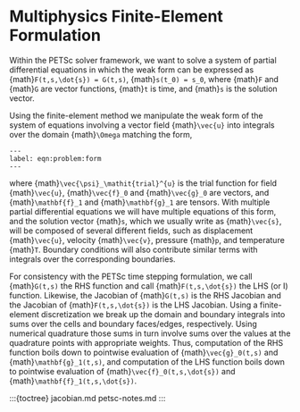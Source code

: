 # Multiphysics Finite-Element Formulation

Within the PETSc solver framework, we want to solve a system of partial differential equations in which the weak form can be expressed as {math}`F(t,s,\dot{s}) = G(t,s)`, {math}`s(t_0) = s_0`, where {math}`F` and {math}`G` are vector functions, {math}`t` is time, and {math}`s` is the solution vector.

Using the finite-element method we manipulate the weak form of the system of equations involving a vector field {math}`\vec{u}` into integrals over the domain {math}`\Omega` matching the form,
```{math} \label{eqn:problem:form} \int_\Omega \vec{\psi}_\mathit{trial}^{u} \cdot \vec{f}_0(t,s,\dot{s}) + \nabla \vec{\psi}_\mathit{trial}^{u} : \mathbf{f} _1(t,s,\dot{s}) \ d\Omega =   \int_\Omega \vec{\psi}_\mathit{trial}^{u} \cdot \vec{g}_0(t,s) + \nabla \vec{\psi}_\mathit{trial}^{u} : \mathbf{g}_1(t,s) \ d\Omega,
---
label: eqn:problem:form
---
```
where {math}`\vec{\psi}_\mathit{trial}^{u}` is the trial function for field {math}`\vec{u}`, {math}`\vec{f}_0` and {math}`\vec{g}_0` are vectors, and {math}`\mathbf{f}_1` and {math}`\mathbf{g}_1` are tensors.
With multiple partial differential equations we will have multiple equations of this form, and the solution vector {math}`s`, which we usually write as {math}`\vec{s}`, will be composed of several different fields, such as displacement {math}`\vec{u}`, velocity {math}`\vec{v}`, pressure {math}`p`, and temperature {math}`T`.
Boundary conditions will also contribute similar terms with integrals over the corresponding boundaries.

For consistency with the PETSc time stepping formulation, we call {math}`G(t,s)` the RHS function and call {math}`F(t,s,\dot{s})` the LHS (or I) function.
Likewise, the Jacobian of {math}`G(t,s)` is the RHS Jacobian and the Jacobian of {math}`F(t,s,\dot{s})` is the LHS Jacobian.
Using a finite-element discretization we break up the domain and boundary integrals into sums over the cells and boundary faces/edges, respectively.
Using numerical quadrature those sums in turn involve sums over the values at the quadrature points with appropriate weights.
Thus, computation of the RHS function boils down to pointwise evaluation of {math}`\vec{g}_0(t,s)` and {math}`\mathbf{g}_1(t,s)`, and computation of the LHS function boils down to pointwise evaluation of {math}`\vec{f}_0(t,s,\dot{s})` and {math}`\mathbf{f}_1(t,s,\dot{s})`.

:::{toctree}
jacobian.md
petsc-notes.md
:::

